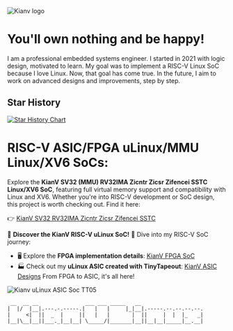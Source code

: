 <img src="zendots_blue_red.png" alt="Kianv logo"/>

You'll own nothing and be happy!
================================
I am a professional embedded systems engineer. I started in 2021 with logic
design, motivated to learn. My goal was to implement a RISC-V Linux SoC because I love
Linux. Now, that goal has come true. In the future, I aim to work on advanced
designs and improvements, step by step.

## Star History

<a href="https://star-history.com/#splinedrive/kianRiscV&Date">
 <picture>
   <source media="(prefers-color-scheme: dark)" srcset="https://api.star-history.com/svg?repos=splinedrive/kianRiscV&type=Date&theme=dark" />
   <source media="(prefers-color-scheme: light)" srcset="https://api.star-history.com/svg?repos=splinedrive/kianRiscV&type=Date" />
   <img alt="Star History Chart" src="https://api.star-history.com/svg?repos=splinedrive/kianRiscV&type=Date" />
 </picture>
</a>

**RISC-V ASIC/FPGA uLinux/MMU Linux/XV6 SoCs:**
===========================================
Explore the **KianV SV32 (MMU) RV32IMA Zicntr Zicsr Zifencei SSTC Linux/XV6
SoC**, featuring full virtual memory support and compatibility with Linux and
XV6. Whether you're into RISC-V development or SoC design, this project is
worth checking out. Find it here:

👉 [KianV SV32 RV32IMA Zicntr Zicsr Zifencei SSTC](https://github.com/splinedrive/kianRiscV/tree/master/linux_socs/kianv_mc_rv32ima_sv32)

🚀 **Discover the KianV RISC-V uLinux SoC!** 🚀
Dive into my RISC-V SoC journey:
- 🖥️ Explore the **FPGA implementation details**: [KianV FPGA SoC](https://github.com/splinedrive/kianRiscV/blob/master/linux_socs/kianv_harris_mcycle_edition/README.md)
- 🏭 Check out my **uLinux ASIC created with TinyTapeout**: [KianV ASIC Designs](https://github.com/splinedrive/kianRiscV/tree/master/asic)
From FPGA to ASIC, it's all here!
<img src="ulinux_asic_tt05.jpg" alt="Kianv uLinux ASIC Soc TT05"/>

```
 __  __ __               ___ ___ _____   __
|  |/  |__|.---.-.-----.|   |   |     |_|__|.-----.--.--.--.--.
|     <|  ||  _  |     ||   |   |       |  ||     |  |  |_   _|
|__|\__|__||___._|__|__| \_____/|_______|__||__|__|_____|__.__|
```

